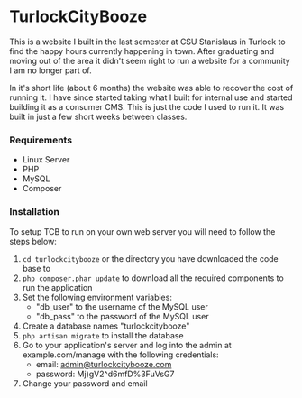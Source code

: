 TurlockCityBooze
================

This is a website I built in the last semester at CSU Stanislaus in Turlock to find the happy hours currently happening in town. After graduating and moving out of the area it didn't seem right to run a website for a community I am no longer part of. 

In it's short life (about 6 months) the website was able to recover the cost of running it. I have since started taking what I built for internal use and started building it as a consumer CMS. This is just the code I used to run it. It was built in just a few short weeks between classes. 


### Requirements
- Linux Server
- PHP
- MySQL
- Composer


### Installation

To setup TCB to run on your own web server you will need to follow the steps below:

1. `cd turlockcitybooze` or the directory you have downloaded the code base to
2. `php composer.phar update` to download all the required components to run the application
3. Set the following environment variables:
    - "db_user" to the username of the MySQL user
    - "db_pass" to the password of the MySQL user
4. Create a database names "turlockcitybooze"
5. `php artisan migrate` to install the database
6. Go to your application's server and log into the admin at example.com/manage with the following credentials:
    - email: admin@turlockcitybooze.com
    - password: Mj)gV2^d6mfD%3FuVsG7
7. Change your password and email
